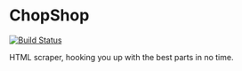 ChopShop
========

[![Build Status](https://travis-ci.org/blaqmajik/chopshop.svg?branch=master)](https://travis-ci.org/blaqmajik/chopshop)

HTML scraper, hooking you up with the best parts in no time.
